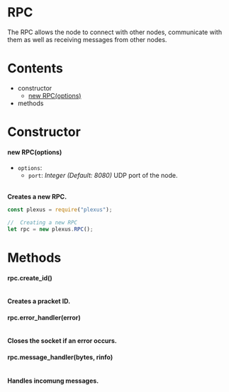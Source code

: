 # **RPC**

The RPC allows the node to connect with other nodes, communicate with them as well as receiving messages from other nodes.

# **Contents**

* constructor
    * [new RPC(options)](#new-rpcoptions)
* methods

# **Constructor**

#### new RPC(options)

* `options`:
    * `port`: _Integer_ _(Default: 8080)_ UDP port of the node.

\
**Creates a new RPC.**
```js
const plexus = require("plexus");

//  Creating a new RPC
let rpc = new plexus.RPC();
```

# **Methods**

#### rpc.create_id()

\
**Creates a pracket ID.**

#### rpc.error_handler(error)

\
**Closes the socket if an error occurs.**

#### rpc.message_handler(bytes, rinfo)

\
**Handles incomung messages.**